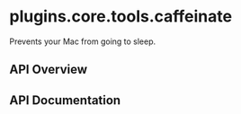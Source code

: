 # plugins.core.tools.caffeinate

Prevents your Mac from going to sleep.

## API Overview

## API Documentation

